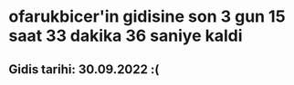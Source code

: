 # ofarukbicer'in gidisine son 3 gun 15 saat 33 dakika 36 saniye kaldi

## Gidis tarihi: 30.09.2022 :(